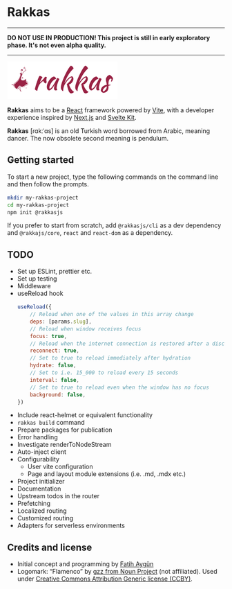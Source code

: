 # Rakkas

---

**DO NOT USE IN PRODUCTION! This project is still in early exploratory phase. It's not even alpha quality.**

---

![](shared-assets/logo.png)

**Rakkas** aims to be a [React](https://reactjs.org) framework powered by [Vite](https://vitejs.dev), with a developer experience inspired by [Next.js](https://nextjs.org) and [Svelte Kit](https://kit.svelte.dev).

**Rakkas** [ɾɑkːˈɑs] is an old Turkish word borrowed from Arabic, meaning dancer. The now obsolete second meaning is pendulum.

## Getting started
To start a new project, type the following commands on the command line and then follow the prompts.

```sh
mkdir my-rakkas-project
cd my-rakkas-project
npm init @rakkasjs
```

If you prefer to start from scratch, add `@rakkasjs/cli` as a dev dependency and `@rakkajs/core`, `react` and `react-dom` as a dependency.




## TODO

- Set up ESLint, prettier etc.
- Set up testing
- Middleware
- useReload hook
	```js
	useReload({
		// Reload when one of the values in this array change
		deps: [params.slug],
		// Reload when window receives focus
		focus: true,
		// Reload when the internet connection is restored after a disconnection
		reconnect: true,
		// Set to true to reload immediately after hydration
		hydrate: false,
		// Set to i.e. 15_000 to reload every 15 seconds
		interval: false,
		// Set to true to reload even when the window has no focus
		background: false,
	})
	```
- Include react-helmet or equivalent functionality
- `rakkas build` command
- Prepare packages for publication
- Error handling
- Investigate renderToNodeStream
- Auto-inject client
- Configurability
  - User vite configuration
  - Page and layout module extensions (i.e. .md, .mdx etc.)
- Project initializer
- Documentation
- Upstream todos in the router
- Prefetching
- Localized routing
- Customized routing
- Adapters for serverless environments

## Credits and license
- Initial concept and programming by [Fatih Aygün](https://github.com/cyco130)
- Logomark: “Flamenco” by [gzz from Noun Project](https://thenounproject.com/term/flamenco/111303/) (not affiliated). Used under [Creative Commons Attribution Generic license (CCBY)](https://creativecommons.org/licenses/by/2.0/).
